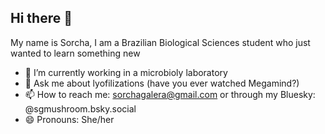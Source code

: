 ## Hi there 👋
My name is Sorcha, I am a Brazilian Biological Sciences student who just wanted to learn something new
<!--
**Silky-number8/Silky-number8** is a ✨ _special_ ✨ repository because it's `README.md` (this file) appears on your GitHub profile.

Here are some ideas to get you started: -->

- 🔭 I’m currently working in a microbioly laboratory
- 💬 Ask me about lyofilizations (have you ever watched Megamind?)
- 📫 How to reach me: sorchagalera@gmail.com or through my Bluesky: @sgmushroom.bsky.social
- 😄 Pronouns: She/her
